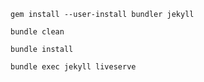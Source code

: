 `gem install --user-install bundler jekyll`

`bundle clean`

`bundle install`

`bundle exec jekyll liveserve`